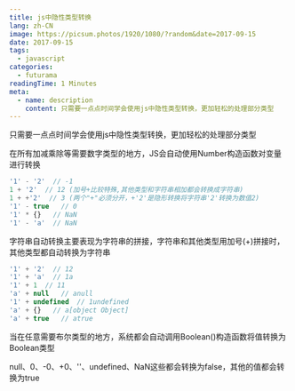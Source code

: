 ```yaml
---
title: js中隐性类型转换
lang: zh-CN
image: https://picsum.photos/1920/1080/?random&date=2017-09-15
date: 2017-09-15
tags:
  - javascript
categories:
  - futurama
readingTime: 1 Minutes
meta:
  - name: description
    content: 只需要一点点时间学会使用js中隐性类型转换，更加轻松的处理部分类型
--- 
```


只需要一点点时间学会使用js中隐性类型转换，更加轻松的处理部分类型

<!-- more -->

在所有加减乘除等需要数字类型的地方，JS会自动使用Number构造函数对变量进行转换
``` js
'1' - '2'  // -1  
1 + '2'  // 12 (加号+比较特殊,其他类型和字符串相加都会转换成字符串)
1 + +'2'  // 3 (两个"+"必须分开，+'2'是隐形转换将字符串'2'转换为数值2)
'1' - true   // 0  
'1' * {}   // NaN  
'1' - 'a'  // NaN
```

字符串自动转换主要表现为字符串的拼接，字符串和其他类型用加号(+)拼接时，其他类型都自动转换为字符串
``` js
'1' + '2'  // 12  
'1' + 'a'  // 1a  
'1' + 1  // 11  
'a' + null   // anull  
'1' + undefined  // 1undefined  
'a' + {}   // a[object Object]  
'a' + true   // atrue  
```

当在任意需要布尔类型的地方，系统都会自动调用Boolean()构造函数将值转换为Boolean类型

null、0、-0、+0、''、undefined、NaN这些都会转换为false，其他的值都会转换为true